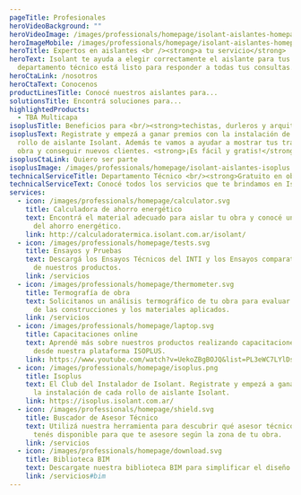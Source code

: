 ```yaml
---
pageTitle: Profesionales
heroVideoBackground: ""
heroVideoImage: /images/professionals/homepage/isolant-aislantes-homepage-profesional-imagen-hero.jpg
heroImageMobile: /images/professionals/homepage/isolant-aislantes-homepage-profesional-imagen-fondo.jpg
heroTitle: Expertos en aislantes <br /><strong>a tu servicio</strong>
heroText: Isolant te ayuda a elegir correctamente el aislante para tus obras. Nuestro
  departamento técnico está listo para responder a todas tus consultas.
heroCtaLink: /nosotros
heroCtaText: Conocenos
productLinesTitle: Conocé nuestros aislantes para...
solutionsTitle: Encontrá soluciones para...
highlightedProducts:
  - TBA Multicapa
isoplusTitle: Beneficios para <br/><strong>techistas, durleros y arquitectos</strong>
isoplusText: Registrate y empezá a ganar premios con la instalación de cada
  rollo de aislante Isolant. Además te vamos a ayudar a mostrar tus trabajos en
  obra y conseguir nuevos clientes. <strong>¡Es fácil y gratis!</strong>
isoplusCtaLink: Quiero ser parte
isoplusImage: /images/professionals/homepage/isolant-aislantes-isoplus.jpg
technicalServiceTitle: Departamento Técnico <br/><strong>Gratuito en obra</strong>
technicalServiceText: Conocé todos los servicios que te brindamos en Isolant para facilitar tu trabajo en obra.
services:
  - icon: /images/professionals/homepage/calculator.svg
    title: Calculadora de ahorro energético
    text: Encontrá el material adecuado para aislar tu obra y conocé un estimado
      del ahorro energético.
    link: http://calculadoratermica.isolant.com.ar/isolant/
  - icon: /images/professionals/homepage/tests.svg
    title: Ensayos y Pruebas
    text: Descargá los Ensayos Técnicos del INTI y los Ensayos comparativos internos
      de nuestros productos.
    link: /servicios
  - icon: /images/professionals/homepage/thermometer.svg
    title: Termografía de obra
    text: Solicitanos un análisis termográfico de tu obra para evaluar el comportamiento
      de las construcciones y los materiales aplicados.
    link: /servicios
  - icon: /images/professionals/homepage/laptop.svg
    title: Capacitaciones online
    text: Aprendé más sobre nuestros productos realizando capacitaciones online
      desde nuestra plataforma ISOPLUS.
    link: https://www.youtube.com/watch?v=UekoZBgBOJQ&list=PL3eWC7LYlDsNSb17-ylqL8UFfk5DJu1Ft
  - icon: /images/professionals/homepage/isoplus.png
    title: Isoplus
    text: El Club del Instalador de Isolant. Registrate y empezá a ganar premios con
      la instalación de cada rollo de aislante Isolant.
    link: https://isoplus.isolant.com.ar/
  - icon: /images/professionals/homepage/shield.svg
    title: Buscador de Asesor Técnico
    text: Utilizá nuestra herramienta para descubrir qué asesor técnico Isolant
      tenés disponible para que te asesore según la zona de tu obra.
    link: /servicios
  - icon: /images/professionals/homepage/download.svg
    title: Biblioteca BIM
    text: Descargate nuestra biblioteca BIM para simplificar el diseño y presupuesto de tus proyectos.
    link: /servicios#bim
---
```


